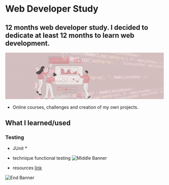 # Web Developer Study
## 12 months web developer study. I decided to dedicate at least 12 months to learn web development.

![Begin Banner](/Documentation/top-1200x350.gif)

* Online courses, challenges and creation of my own projects.

## What I learned/used 
### Testing
* JUnit
    * 

* technique functional testing
![Middle Banner](/.png)


* resources [link]()      

![End Banner](/Documentation/botton-1200x350.gif)